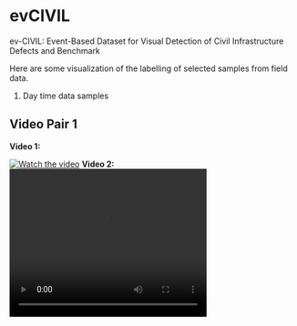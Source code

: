 # evCIVIL
ev-CIVIL: Event-Based Dataset for Visual Detection of Civil Infrastructure Defects and Benchmark


Here are some visualization of the labelling of selected samples from field data.

1. Day time data samples

## Video Pair 1

**Video 1:**

[![Watch the video](https://img.youtube.com/vi/_5tFXJQIzi4/0.jpg)](https://www.youtube.com/watch?v=0qPVgUOcUQE)
**Video 2:**
<video width="346" height="260" controls>
  <source src="[video1_comparison.mp4](https://github.com/gwgknudayanga/evCIVIL/blob/main/visualization_videos/frame_day_spall.mp4)" type="video/avi">
  Your browser does not support the video tag.
</video>
